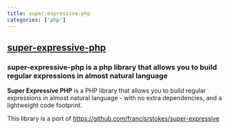 ```yaml
---
title: super-expressive-php
categories: ['php']
---
```

## [super-expressive-php](https://github.com/bassim/super-expressive-php)

### super-expressive-php is a php library that allows you to build regular expressions in almost natural language


**Super Expressive PHP** is a PHP library that allows you to build regular expressions in almost natural language - with no extra dependencies, and a lightweight code footprint.

This library is a port of https://github.com/francisrstokes/super-expressive
